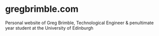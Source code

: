 # gregbrimble.com

Personal website of Greg Brimble, Technological Engineer & penultimate year student at the University of Edinburgh
